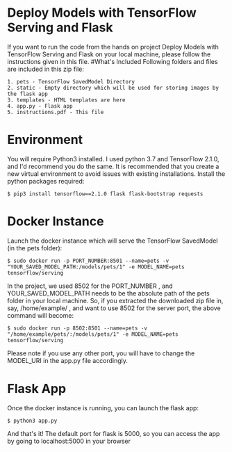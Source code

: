 
# Deploy Models with TensorFlow Serving and Flask
If you want to run the code from the hands on project Deploy Models with TensorFlow Serving and Flask on your local machine, please
follow the instructions given in this file.
#What's Included
Following folders and files are included in this zip file:
```
1. pets - TensorFlow SavedModel Directory
2. static - Empty directory which will be used for storing images by the flask app
3. templates - HTML templates are here
4. app.py - Flask app
5. instructions.pdf - This file
```
# Environment
You will require Python3 installed. I used python 3.7 and TensorFlow 2.1.0, and I'd recommend you do the same. It is recommended that
you create a new virtual environment to avoid issues with existing installations.
Install the python packages required:
```
$ pip3 install tensorflow==2.1.0 flask flask-bootstrap requests
```

# Docker Instance
Launch the docker instance which will serve the TensorFlow SavedModel (in the pets folder):
```
$ sudo docker run -p PORT_NUMBER:8501 --name=pets -v "YOUR_SAVED_MODEL_PATH:/models/pets/1" -e MODEL_NAME=pets tensorflow/serving
```
In the project, we used 8502 for the PORT_NUMBER , and YOUR_SAVED_MODEL_PATH needs to be the absolute path of the pets folder in your
local machine. So, if you extracted the downloaded zip file in, say, /home/example/ , and want to use 8502 for the server port, the above
command will become:
```
$ sudo docker run -p 8502:8501 --name=pets -v "/home/example/pets/:/models/pets/1" -e MODEL_NAME=pets tensorflow/serving
```
Please note if you use any other port, you will have to change the MODEL_URI in the app.py file accordingly.

# Flask App
Once the docker instance is running, you can launch the flask app:
```
$ python3 app.py
```
And that's it! The default port for flask is 5000, so you can access the app by going to localhost:5000 in your browser
